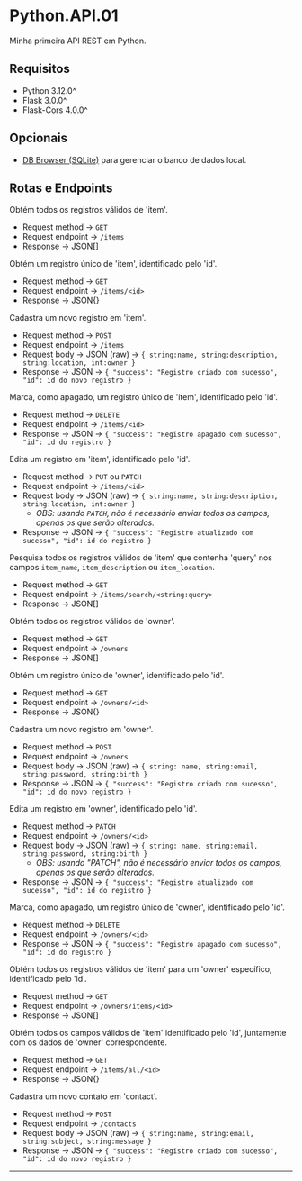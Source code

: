 # Python.API.01

Minha primeira API REST em Python.

## Requisitos

- Python 3.12.0^
- Flask 3.0.0^
- Flask-Cors 4.0.0^

## Opcionais

- [DB Browser (SQLite)](https://sqlitebrowser.org/) para gerenciar o banco de dados local.

## Rotas e Endpoints

Obtém todos os registros válidos de 'item'.

- Request method → `GET`
- Request endpoint → `/items`
- Response → JSON[]

Obtém um registro único de 'item', identificado pelo 'id'.

- Request method → `GET`
- Request endpoint → `/items/<id>`
- Response → JSON{}

Cadastra um novo registro em 'item'.

- Request method → `POST`
- Request endpoint → `/items`
- Request body → JSON (raw) → `{ string:name, string:description, string:location, int:owner }`
- Response → JSON → `{ "success": "Registro criado com sucesso", "id": id do novo registro }`

Marca, como apagado, um registro único de 'item', identificado pelo 'id'.

- Request method → `DELETE`
- Request endpoint → `/items/<id>`
- Response → JSON → `{ "success": "Registro apagado com sucesso", "id": id do registro }`

Edita um registro em 'item', identificado pelo 'id'.

- Request method → `PUT` ou `PATCH`
- Request endpoint → `/items/<id>`
- Request body → JSON (raw) → `{ string:name, string:description, string:location, int:owner }`
    - *OBS: usando `PATCH`, não é necessário enviar todos os campos, apenas os que serão alterados.*
- Response → JSON → `{ "success": "Registro atualizado com sucesso", "id": id do registro }`

Pesquisa todos os registros válidos de 'item' que contenha 'query' nos campos `item_name`, `item_description` ou `item_location`.

- Request method → `GET`
- Request endpoint → `/items/search/<string:query>`
- Response → JSON[]

Obtém todos os registros válidos de 'owner'.

- Request method → `GET`
- Request endpoint → `/owners`
- Response → JSON[]

Obtém um registro único de 'owner', identificado pelo 'id'.

- Request method → `GET`
- Request endpoint → `/owners/<id>`
- Response → JSON{}

Cadastra um novo registro em 'owner'.

- Request method → `POST`
- Request endpoint → `/owners`
- Request body → JSON (raw) → `{ string: name, string:email, string:password, string:birth }`
- Response → JSON → `{ "success": "Registro criado com sucesso", "id": id do novo registro }`

Edita um registro em 'owner', identificado pelo 'id'.

- Request method → `PATCH`
- Request endpoint → `/owners/<id>`
- Request body → JSON (raw) → `{ string: name, string:email, string:password, string:birth }`
    - *OBS: usando "PATCH", não é necessário enviar todos os campos, apenas os que serão alterados.*
- Response → JSON → `{ "success": "Registro atualizado com sucesso", "id": id do registro }`

Marca, como apagado, um registro único de 'owner', identificado pelo 'id'.

- Request method → `DELETE`
- Request endpoint → `/owners/<id>`
- Response → JSON → `{ "success": "Registro apagado com sucesso", "id": id do registro }`

Obtém todos os registros válidos de 'item' para um 'owner' específico, identificado pelo 'id'.

- Request method → `GET`
- Request endpoint → `/owners/items/<id>`
- Response → JSON[]

Obtém todos os campos válidos de 'item' identificado pelo 'id', juntamente com os dados de 'owner' correspondente.

- Request method → `GET`
- Request endpoint → `/items/all/<id>`
- Response → JSON{}

Cadastra um novo contato em 'contact'.

- Request method → `POST`
- Request endpoint → `/contacts`
- Request body → JSON (raw) → `{ string:name, string:email, string:subject, string:message }`
- Response → JSON → `{ "success": "Registro criado com sucesso", "id": id do novo registro }`

----
